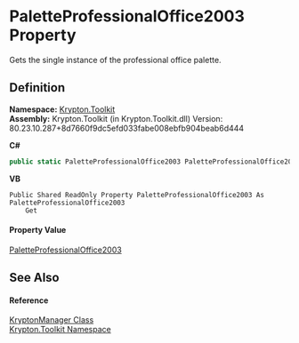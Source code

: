 # PaletteProfessionalOffice2003 Property


Gets the single instance of the professional office palette.



## Definition
**Namespace:** <a href="79d2eac2-21f4-54ff-7552-b20c33c30600.md">Krypton.Toolkit</a>  
**Assembly:** Krypton.Toolkit (in Krypton.Toolkit.dll) Version: 80.23.10.287+8d7660f9dc5efd033fabe008ebfb904beab6d444

**C#**
``` C#
public static PaletteProfessionalOffice2003 PaletteProfessionalOffice2003 { get; }
```
**VB**
``` VB
Public Shared ReadOnly Property PaletteProfessionalOffice2003 As PaletteProfessionalOffice2003
	Get
```



#### Property Value
<a href="02bddb16-ecd8-6966-f2a8-ecddae52e64e.md">PaletteProfessionalOffice2003</a>

## See Also


#### Reference
<a href="fd000c89-b24b-9dde-c880-bccf31b10060.md">KryptonManager Class</a>  
<a href="79d2eac2-21f4-54ff-7552-b20c33c30600.md">Krypton.Toolkit Namespace</a>  
